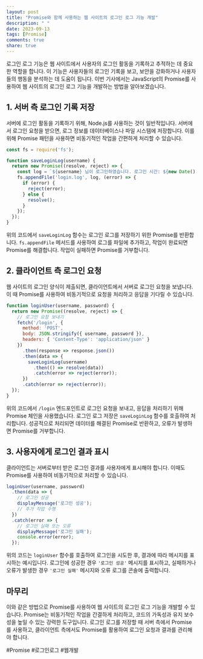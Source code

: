 ```yaml
---
layout: post
title: "Promise와 함께 사용하는 웹 사이트의 로그인 로그 기능 개발"
description: " "
date: 2023-09-13
tags: [Promise]
comments: true
share: true
---
```


로그인 로그 기능은 웹 사이트에서 사용자의 로그인 활동을 기록하고 추적하는 데 중요한 역할을 합니다. 이 기능은 사용자들의 로그인 기록을 보고, 보안을 강화하거나 사용자들의 행동을 분석하는 데 도움이 됩니다. 이번 기사에서는 JavaScript의 Promise를 사용하여 웹 사이트의 로그인 로그 기능을 개발하는 방법을 알아보겠습니다.

## 1. 서버 측 로그인 기록 저장

서버에 로그인 활동을 기록하기 위해, Node.js를 사용하는 것이 일반적입니다. 서버에서 로그인 요청을 받으면, 로그 정보를 데이터베이스나 파일 시스템에 저장합니다. 이를 위해 Promise 패턴을 사용하면 비동기적인 작업을 간편하게 처리할 수 있습니다.

```javascript
const fs = require('fs');

function saveLoginLog(username) {
  return new Promise((resolve, reject) => {
    const log = `${username} 님이 로그인하였습니다. 로그인 시간: ${new Date().toLocaleString()}\n`;
    fs.appendFile('login.log', log, (error) => {
      if (error) {
        reject(error);
      } else {
        resolve();
      }
    });
  });
}
```

위의 코드에서 `saveLoginLog` 함수는 로그인 로그를 저장하기 위한 Promise를 반환합니다. `fs.appendFile` 메서드를 사용하여 로그를 파일에 추가하고, 작업이 완료되면 Promise를 해결합니다. 작업이 실패하면 Promise를 거부합니다.

## 2. 클라이언트 측 로그인 요청

웹 사이트의 로그인 양식이 제출되면, 클라이언트에서 서버로 로그인 요청을 보냅니다. 이 때 Promise를 사용하여 비동기적으로 요청을 처리하고 응답을 기다릴 수 있습니다.

```javascript
function loginUser(username, password) {
  return new Promise((resolve, reject) => {
    // 로그인 요청 보내기
    fetch('/login', {
      method: 'POST',
      body: JSON.stringify({ username, password }),
      headers: { 'Content-Type': 'application/json' }
    })
      .then(response => response.json())
      .then(data => {
        saveLoginLog(username)
          .then(() => resolve(data))
          .catch(error => reject(error));
      })
      .catch(error => reject(error));
  });
}
```

위의 코드에서 `/login` 엔드포인트로 로그인 요청을 보내고, 응답을 처리하기 위해 Promise 체인을 사용했습니다. 로그인 로그 저장은 `saveLoginLog` 함수를 호출하여 처리합니다. 성공적으로 처리되면 데이터를 해결된 Promise로 반환하고, 오류가 발생하면 Promise를 거부합니다.

## 3. 사용자에게 로그인 결과 표시

클라이언트는 서버로부터 받은 로그인 결과를 사용자에게 표시해야 합니다. 이때도 Promise를 사용하여 비동기적으로 처리할 수 있습니다.

```javascript
loginUser(username, password)
  .then(data => {
    // 로그인 성공
    displayMessage('로그인 성공');
    // 추가 작업 수행
  })
  .catch(error => {
    // 로그인 실패 또는 오류
    displayMessage('로그인 실패');
    console.error(error);
  });
```

위의 코드는 `loginUser` 함수를 호출하여 로그인을 시도한 후, 결과에 따라 메시지를 표시하는 예시입니다. 로그인에 성공한 경우 `'로그인 성공'` 메시지를 표시하고, 실패하거나 오류가 발생한 경우 `'로그인 실패'` 메시지와 오류 로그를 콘솔에 출력합니다.

## 마무리

이와 같은 방법으로 Promise를 사용하여 웹 사이트의 로그인 로그 기능을 개발할 수 있습니다. Promise는 비동기적인 작업을 간결하게 처리하고, 코드의 가독성과 유지 보수성을 높일 수 있는 강력한 도구입니다. 로그인 로그를 저장할 때 서버 측에서 Promise를 사용하고, 클라이언트 측에서도 Promise를 활용하여 로그인 요청과 결과를 관리해야 합니다.

#Promise #로그인로그 #웹개발